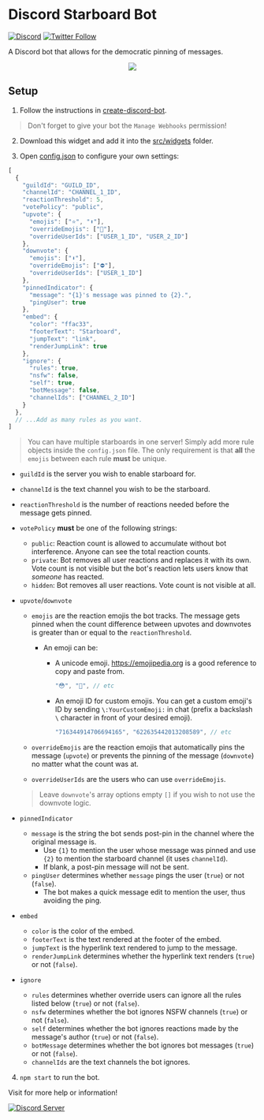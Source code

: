 # Discord Starboard Bot

[![Discord](https://discordapp.com/api/guilds/258167954913361930/embed.png)](https://discord.gg/WjEFnzC) [![Twitter Follow](https://img.shields.io/twitter/follow/peterthehan.svg?style=social)](https://twitter.com/peterthehan)

A Discord bot that allows for the democratic pinning of messages.

<div align="center">
  <img src="https://raw.githubusercontent.com/peterthehan/assets/master/repositories/discord-starboard-bot/starboard.gif" />
</div>

## Setup

1. Follow the instructions in [create-discord-bot](https://github.com/peterthehan/create-discord-bot).

> Don't forget to give your bot the `Manage Webhooks` permission!

2. Download this widget and add it into the [src/widgets](https://github.com/peterthehan/create-discord-bot/tree/master/app/src/widgets) folder.

3. Open [config.json](https://github.com/peterthehan/discord-starboard-bot/blob/master/config.json) to configure your own settings:

```js
[
  {
    "guildId": "GUILD_ID",
    "channelId": "CHANNEL_1_ID",
    "reactionThreshold": 5,
    "votePolicy": "public",
    "upvote": {
      "emojis": ["⭐", "⬆️"],
      "overrideEmojis": ["🌟"],
      "overrideUserIds": ["USER_1_ID", "USER_2_ID"]
    },
    "downvote": {
      "emojis": ["⬇️"],
      "overrideEmojis": ["⛔"],
      "overrideUserIds": ["USER_1_ID"]
    },
    "pinnedIndicator": {
      "message": "{1}'s message was pinned to {2}.",
      "pingUser": true
    },
    "embed": {
      "color": "ffac33",
      "footerText": "Starboard",
      "jumpText": "link",
      "renderJumpLink": true
    },
    "ignore": {
      "rules": true,
      "nsfw": false,
      "self": true,
      "botMessage": false,
      "channelIds": ["CHANNEL_2_ID"]
    }
  },
  // ...Add as many rules as you want.
]
```

> You can have multiple starboards in one server! Simply add more rule objects inside the `config.json` file. The only requirement is that **all** the `emojis` between each rule **must** be unique.

- `guildId` is the server you wish to enable starboard for.
- `channelId` is the text channel you wish to be the starboard.
- `reactionThreshold` is the number of reactions needed before the message gets pinned.
- `votePolicy` **must** be one of the following strings:

  - `public`: Reaction count is allowed to accumulate without bot interference. Anyone can see the total reaction counts.
  - `private`: Bot removes all user reactions and replaces it with its own. Vote count is not visible but the bot's reaction lets users know that _someone_ has reacted.
  - `hidden`: Bot removes all user reactions. Vote count is not visible at all.

- `upvote`/`downvote`

  - `emojis` are the reaction emojis the bot tracks. The message gets pinned when the count difference between upvotes and downvotes is greater than or equal to the `reactionThreshold`.

    - An emoji can be:

      - A unicode emoji. https://emojipedia.org is a good reference to copy and paste from.

        ```js
        "😳", "🥺", // etc
        ```

      - An emoji ID for custom emojis. You can get a custom emoji's ID by sending `\:YourCustomEmoji:` in chat (prefix a backslash `\` character in front of your desired emoji).

        ```js
        "716344914706694165", "622635442013208589", // etc
        ```

  - `overrideEmojis` are the reaction emojis that automatically pins the message (`upvote`) or prevents the pinning of the message (`downvote`) no matter what the count was at.
  - `overrideUserIds` are the users who can use `overrideEmojis`.

  > Leave `downvote`'s array options empty `[]` if you wish to not use the downvote logic.

- `pinnedIndicator`

  - `message` is the string the bot sends post-pin in the channel where the original message is.
    - Use `{1}` to mention the user whose message was pinned and use `{2}` to mention the starboard channel (it uses `channelId`).
    - If blank, a post-pin message will not be sent.
  - `pingUser` determines whether `message` pings the user (`true`) or not (`false`).
    - The bot makes a quick message edit to mention the user, thus avoiding the ping.

- `embed`

  - `color` is the color of the embed.
  - `footerText` is the text rendered at the footer of the embed.
  - `jumpText` is the hyperlink text rendered to jump to the message.
  - `renderJumpLink` determines whether the hyperlink text renders (`true`) or not (`false`).

- `ignore`

  - `rules` determines whether override users can ignore all the rules listed below (`true`) or not (`false`).
  - `nsfw` determines whether the bot ignores NSFW channels (`true`) or not (`false`).
  - `self` determines whether the bot ignores reactions made by the message's author (`true`) or not (`false`).
  - `botMessage` determines whether the bot ignores bot messages (`true`) or not (`false`).
  - `channelIds` are the text channels the bot ignores.

4. `npm start` to run the bot.

Visit for more help or information!

<a href="https://discord.gg/WjEFnzC">
  <img src="https://discordapp.com/api/guilds/258167954913361930/embed.png?style=banner2" title="Discord Server"/>
</a>
